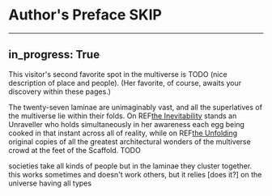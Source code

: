 # Author's Preface SKIP

---
in_progress: True
---

<!--
goals:

- entice reader into the work
- make the reader curious about the author
	+ anecdotes
	+ perspective
	+ "to all these places i am a visitor, as you would be" but are we not simply visitors on this mortal coil yada yada
- intro the vibe
-->

This visitor's second favorite spot in the multiverse is TODO (nice description of place and people). (Her favorite, of course, awaits your discovery within these pages.)

The twenty-seven laminae are unimaginably vast, and all the superlatives of the multiverse lie within their folds. On REF[the Inevitability](CND) stands an Unraveller who holds simultaneously in her awareness each egg being cooked in that instant across all of reality, while on REF[the Unfolding](LNC) original copies of all the greatest architectural wonders of the multiverse crowd at the feet of the Scaffold. TODO

societies take all kinds of people but in the laminae they cluster together. this works sometimes and doesn't work others, but it relies [does it?] on the universe having all types
